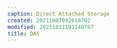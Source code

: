 ```yaml
---
caption: Direct Attached Storage
created: 20211007092610702
modified: 20211031193140767
title: DAS
---
```

